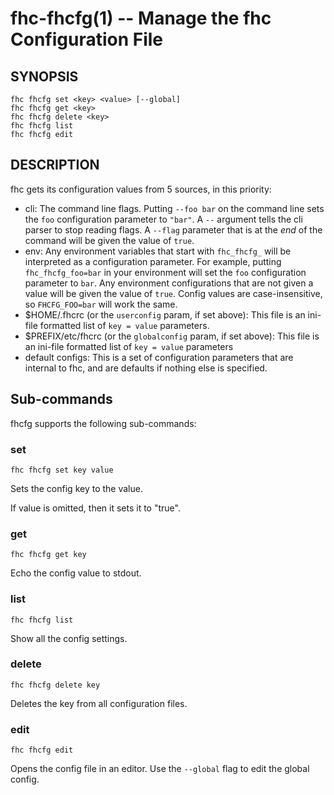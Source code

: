 fhc-fhcfg(1) -- Manage the fhc Configuration File
=====================================================

## SYNOPSIS

    fhc fhcfg set <key> <value> [--global]
    fhc fhcfg get <key>
    fhc fhcfg delete <key>
    fhc fhcfg list
    fhc fhcfg edit

## DESCRIPTION

fhc gets its configuration values from 5 sources, in this priority:

* cli:
  The command line flags.  Putting `--foo bar` on the command line sets the
  `foo` configuration parameter to `"bar"`.  A `--` argument tells the cli
  parser to stop reading flags.  A `--flag` parameter that is at the *end* of
  the command will be given the value of `true`.
* env:
  Any environment variables that start with `fhc_fhcfg_` will be interpreted
  as a configuration parameter.  For example, putting `fhc_fhcfg_foo=bar` in
  your environment will set the `foo` configuration parameter to `bar`.  Any
  environment configurations that are not given a value will be given the value
  of `true`.  Config values are case-insensitive, so `FHCFG_FOO=bar` will
  work the same.
* $HOME/.fhcrc (or the `userconfig` param, if set above):
  This file is an ini-file formatted list of `key = value` parameters.
* $PREFIX/etc/fhcrc (or the `globalconfig` param, if set above):
  This file is an ini-file formatted list of `key = value` parameters
* default configs:
  This is a set of configuration parameters that are internal to fhc, and are
  defaults if nothing else is specified.

## Sub-commands

fhcfg supports the following sub-commands:

### set

    fhc fhcfg set key value

Sets the config key to the value.

If value is omitted, then it sets it to "true".

### get

    fhc fhcfg get key

Echo the config value to stdout.

### list

    fhc fhcfg list

Show all the config settings.

### delete

    fhc fhcfg delete key

Deletes the key from all configuration files.

### edit

    fhc fhcfg edit

Opens the config file in an editor.  Use the `--global` flag to edit the global config.

